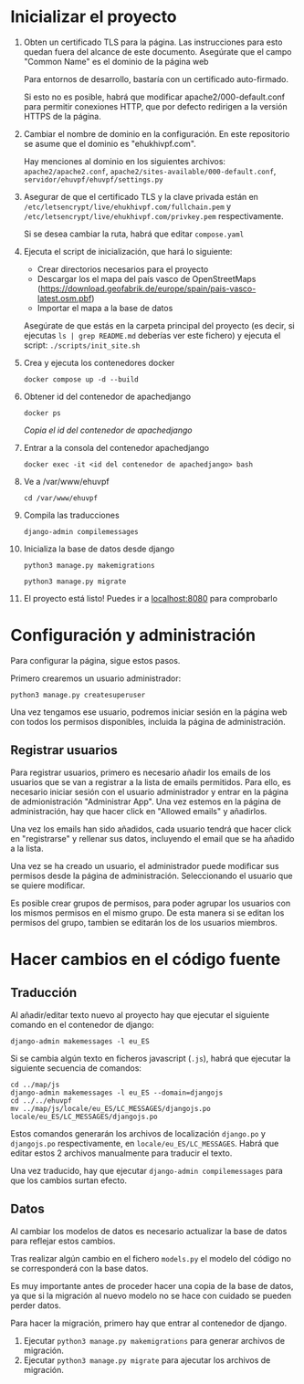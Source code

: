# Inicializar el proyecto

1. Obten un certificado TLS para la página. Las instrucciones para esto quedan fuera del alcance de este documento. Asegúrate que el campo "Common Name" es el dominio de la página web

    Para entornos de desarrollo, bastaría con un certificado auto-firmado.

    Si esto no es posible, habrá que modificar apache2/000-default.conf para permitir conexiones HTTP, que por defecto redirigen a la versión HTTPS de la página.

1. Cambiar el nombre de dominio en la configuración. En este repositorio se asume que el dominio es "ehukhivpf.com".

    Hay menciones al dominio en los siguientes archivos: `apache2/apache2.conf`, `apache2/sites-available/000-default.conf`, `servidor/ehuvpf/ehuvpf/settings.py`

1. Asegurar de que el certificado TLS y la clave privada están en `/etc/letsencrypt/live/ehukhivpf.com/fullchain.pem` y `/etc/letsencrypt/live/ehukhivpf.com/privkey.pem` respectivamente.

    Si se desea cambiar la ruta, habrá que editar `compose.yaml`

1. Ejecuta el script de inicialización, que hará lo siguiente:

    * Crear directorios necesarios para el proyecto
    * Descargar los el mapa del país vasco de OpenStreetMaps (https://download.geofabrik.de/europe/spain/pais-vasco-latest.osm.pbf)
    * Importar el mapa a la base de datos

    Asegúrate de que estás en la carpeta principal del proyecto (es decir, si ejecutas `ls | grep README.md` deberías ver este fichero) y ejecuta el script:
    `./scripts/init_site.sh`

1. Crea y ejecuta los contenedores docker

    `docker compose up -d --build`

1. Obtener id del contenedor de apachedjango

    `docker ps`

    *Copia el id del contenedor de apachedjango*

1. Entrar a la consola del contenedor apachedjango

    `docker exec -it <id del contenedor de apachedjango> bash`

1. Ve a /var/www/ehuvpf

    `cd /var/www/ehuvpf`

1. Compila las traducciones

    `django-admin compilemessages`

1. Inicializa la base de datos desde django

    `python3 manage.py makemigrations`

    `python3 manage.py migrate`

1. El proyecto está listo! Puedes ir a [localhost:8080](http://localhost:8080) para comprobarlo

# Configuración y administración

Para configurar la página, sigue estos pasos.

Primero crearemos un usuario administrador:

`python3 manage.py createsuperuser`

Una vez tengamos ese usuario, podremos iniciar sesión en la página web con todos los permisos disponibles, incluida la página de administración.

## Registrar usuarios

Para registrar usuarios, primero es necesario añadir los emails de los usuarios que se van a registrar a la lista de emails permitidos.
Para ello, es necesario iniciar sesión con el usuario administrador y entrar en la página de admionistración "Administrar App". Una vez estemos en la página de administración, hay que hacer click en "Allowed emails" y añadirlos.

Una vez los emails han sido añadidos, cada usuario tendrá que hacer click en "registrarse" y rellenar sus datos, incluyendo el email que se ha añadido a la lista.

Una vez se ha creado un usuario, el administrador puede modificar sus permisos desde la página de administración. Seleccionando el usuario que se quiere modificar.

Es posible crear grupos de permisos, para poder agrupar los usuarios con los mismos permisos en el mismo grupo. De esta manera si se editan los permisos del grupo, tambien se editarán los de los usuarios miembros.

# Hacer cambios en el código fuente

## Traducción

Al añadir/editar texto nuevo al proyecto hay que ejecutar el siguiente comando en el contenedor de django:

`django-admin makemessages -l eu_ES`

Si se cambia algún texto en ficheros javascript (`.js`), habrá que ejecutar la siguiente secuencia de comandos:

```
cd ../map/js
django-admin makemessages -l eu_ES --domain=djangojs
cd ../../ehuvpf
mv ../map/js/locale/eu_ES/LC_MESSAGES/djangojs.po locale/eu_ES/LC_MESSAGES/djangojs.po
```

Estos comandos generarán los archivos de localización `django.po` y `djangojs.po` respectivamente, en `locale/eu_ES/LC_MESSAGES`. Habrá que editar estos 2 archivos manualmente para traducir el texto.

Una vez traducido, hay que ejecutar `django-admin compilemessages` para que los cambios surtan efecto.

## Datos

Al cambiar los modelos de datos es necesario actualizar la base de datos para reflejar estos cambios.

Tras realizar algún cambio en el fichero `models.py` el modelo del código no se corresponderá con la base datos.

Es muy importante antes de proceder hacer una copia de la base de datos, ya que si la migración al nuevo modelo no se hace con cuidado se pueden perder datos.

Para hacer la migración, primero hay que entrar al contenedor de django.

1. Ejecutar `python3 manage.py makemigrations` para generar archivos de migración.
2. Ejecutar `python3 manage.py migrate` para ajecutar los archivos de migración.
